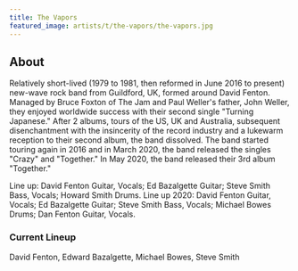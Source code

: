 ```yaml
---
title: The Vapors
featured_image: artists/t/the-vapors/the-vapors.jpg
---
```

## About

Relatively short-lived (1979 to 1981, then reformed in June 2016 to present) new-wave rock band from Guildford, UK, formed around David Fenton. Managed by Bruce Foxton of The Jam and Paul Weller's father, John Weller, they enjoyed worldwide success with their second single "Turning Japanese." After 2 albums, tours of the US, UK and Australia, subsequent disenchantment with the insincerity of the record industry and a lukewarm reception to their second album, the band dissolved. The band started touring again in 2016 and in March 2020, the band released the singles "Crazy" and "Together." In May 2020, the band released their 3rd album "Together."

Line up: David Fenton Guitar, Vocals; Ed Bazalgette Guitar; Steve Smith Bass, Vocals; Howard Smith Drums.
Line up 2020: David Fenton Guitar, Vocals; Ed Bazalgette Guitar; Steve Smith Bass, Vocals; Michael Bowes Drums; Dan Fenton Guitar, Vocals.

### Current Lineup

David Fenton, Edward Bazalgette, Michael Bowes, Steve Smith

